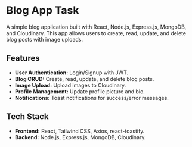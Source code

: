 # Blog App Task

A simple blog application built with React, Node.js, Express.js, MongoDB, and Cloudinary. This app allows users to create, read, update, and delete blog posts with image uploads.

## Features

- **User Authentication:** Login/Signup with JWT.
- **Blog CRUD:** Create, read, update, and delete blog posts.
- **Image Upload:** Upload images to Cloudinary.
- **Profile Management:** Update profile picture and bio.
- **Notifications:** Toast notifications for success/error messages.

## Tech Stack

- **Frontend:** React, Tailwind CSS, Axios, react-toastify.
- **Backend:** Node.js, Express.js, MongoDB, Cloudinary.